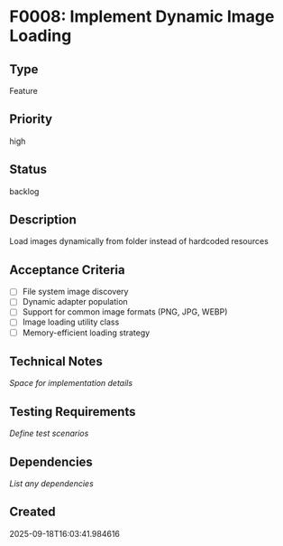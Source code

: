 # F0008: Implement Dynamic Image Loading

## Type
Feature

## Priority
high

## Status
backlog

## Description
Load images dynamically from folder instead of hardcoded resources

## Acceptance Criteria
- [ ] File system image discovery
- [ ] Dynamic adapter population
- [ ] Support for common image formats (PNG, JPG, WEBP)
- [ ] Image loading utility class
- [ ] Memory-efficient loading strategy

## Technical Notes
_Space for implementation details_

## Testing Requirements
_Define test scenarios_

## Dependencies
_List any dependencies_

## Created
2025-09-18T16:03:41.984616
